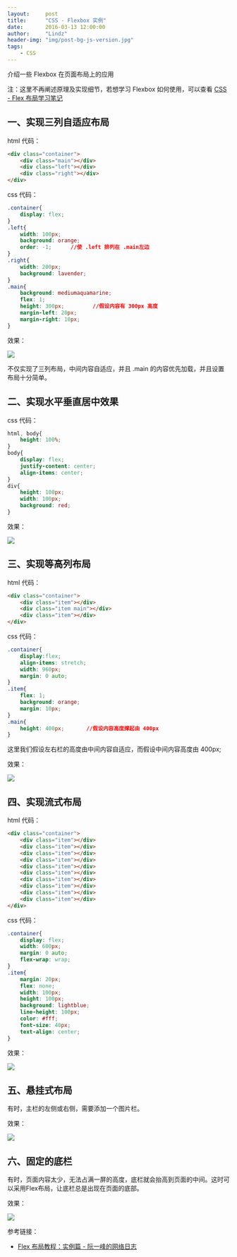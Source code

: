 ```yaml
---
layout:     post
title:      "CSS - Flexbox 实例"
date:       2016-03-13 12:00:00
author:     "Lindz"
header-img: "img/post-bg-js-version.jpg"
tags:
    - CSS
---
```


介绍一些 Flexbox 在页面布局上的应用

注：这里不再阐述原理及实现细节，若想学习 Flexbox 如何使用，可以查看 [CSS - Flex 布局学习笔记](http://www.happylindz.com/2016/03/12/learn-css-flexbox/)

## 一、实现三列自适应布局

html 代码：

```html
<div class="container">
    <div class="main"></div>
    <div class="left"></div>
    <div class="right"></div>
</div>
```

css 代码：

```css
.container{
    display: flex;
}
.left{
    width: 100px;
    background: orange;
    order: -1;      //使 .left 排列在 .main左边
}
.right{
    width: 200px;
    background: lavender;
}
.main{
    background: mediumaquamarine;
    flex: 1;
    height: 300px;         //假设内容有 300px 高度
    margin-left: 20px;
    margin-right: 10px;
}
```

效果：

![](/assets/2016-03-13-css-flexbox/1.png)

不仅实现了三列布局，中间内容自适应，并且 .main 的内容优先加载，并且设置布局十分简单。

## 二、实现水平垂直居中效果

css 代码：

```css 
html, body{
    height: 100%;
}
body{
    display: flex;
    justify-content: center;
    align-items: center;
}
div{
    height: 100px;
    width: 100px;
    background: red;
}
```

效果：

![](/assets/2016-03-13-css-flexbox/2.png)

## 三、实现等高列布局

html 代码：

```html
<div class="container">
    <div class="item"></div>
    <div class="item main"></div>
    <div class="item"></div>
</div>
```

css 代码：

```css
.container{
    display:flex;
    align-items: stretch;
    width: 960px;
    margin: 0 auto;
}
.item{
    flex: 1;
    background: orange;
    margin: 10px;
}
.main{
    height: 400px;       //假设内容高度撑起由 400px
}
```

这里我们假设左右栏的高度由中间内容自适应，而假设中间内容高度由 400px;

效果：

![](/assets/2016-03-13-css-flexbox/3.png)

## 四、实现流式布局

html 代码：

```html
<div class="container">
    <div class="item"></div>
    <div class="item"></div>
    <div class="item"></div>
    <div class="item"></div>
    <div class="item"></div>
    <div class="item"></div>
    <div class="item"></div>
    <div class="item"></div>
    <div class="item"></div>
    <div class="item"></div>
</div>
```

css 代码：

```css
.container{
    display: flex;
    width: 600px;
    margin: 0 auto;
    flex-wrap: wrap;
}
.item{
    margin: 20px;
    flex: none;
    width: 100px;
    height: 100px;
    background: lightblue;
    line-height: 100px;
    color: #fff;
    font-size: 40px;
    text-align: center;
}
```

效果：

![](/assets/2016-03-13-css-flexbox/4.png)

## 五、悬挂式布局

有时，主栏的左侧或右侧，需要添加一个图片栏。

效果：

![](/assets/2016-03-13-css-flexbox/5.png)


## 六、固定的底栏

有时，页面内容太少，无法占满一屏的高度，底栏就会抬高到页面的中间。这时可以采用Flex布局，让底栏总是出现在页面的底部。

效果：

![](/assets/2016-03-13-css-flexbox/6.png)

参考链接：

* [Flex 布局教程：实例篇 - 阮一峰的网络日志](http://www.ruanyifeng.com/blog/2015/07/flex-examples.html)
